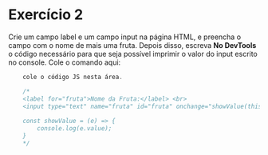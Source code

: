 # Exercício 2

Crie um campo label e um campo input na página HTML, e preencha o campo com o nome de mais uma fruta.
Depois disso, escreva **No DevTools** o código necessário para que seja possível imprimir o valor do input escrito no console.
Cole o comando aqui:

```jsx
    cole o código JS nesta área.

    /* 
    <label for="fruta">Nome da Fruta:</label> <br>
    <input type="text" name="fruta" id="fruta" onchange="showValue(this)"><br>
    
    const showValue = (e) => {
        console.log(e.value);
    } 
    */
```
